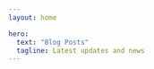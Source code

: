 ```yaml
---
layout: home

hero:
  text: "Blog Posts"
  tagline: Latest updates and news
---
```




<BlogPostList
    format="horizontal"
    sortOrder="ascending"
    filterAuthors="cynber"
    maxCards="1"
    excerptLines="2"
  />